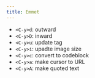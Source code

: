 ```yaml
---
title: Emmet
---
```

- `<C-y>d`: outward
- `<C-y>D`: inward
- `<C-y>u`: update tag
- `<C-y>i`: upadte image size
- `<C-y>c`: convert to codeblock
- `<C-y>a`: make cursor to URL
- `<C-y>A`: make quoted text
